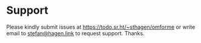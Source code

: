 # Support

Please kindly submit issues at https://todo.sr.ht/~sthagen/omforme or write email to stefan@hagen.link to request support. Thanks.
